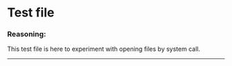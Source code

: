 # Test file

### Reasoning:

This test file is here to experiment with opening files by system call.

---
